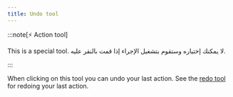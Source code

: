 ```yaml
---
title: Undo tool
---
```


:::note[⚡ Action tool]

This is a special tool.
لا يمكنك إختياره وستقوم بتشغيل الإجراء إذا قمت بالنقر عليه.

:::

When clicking on this tool you can undo your last action.
See the [redo tool](redo) for redoing your last action.
